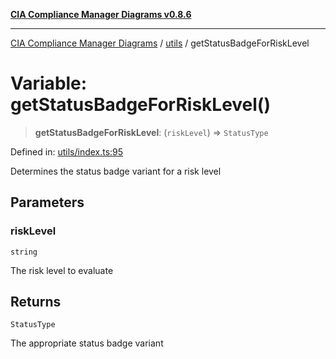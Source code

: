 [**CIA Compliance Manager Diagrams v0.8.6**](../../README.md)

***

[CIA Compliance Manager Diagrams](../../modules.md) / [utils](../README.md) / getStatusBadgeForRiskLevel

# Variable: getStatusBadgeForRiskLevel()

> **getStatusBadgeForRiskLevel**: (`riskLevel`) => `StatusType`

Defined in: [utils/index.ts:95](https://github.com/Hack23/cia-compliance-manager/blob/050a250237d6f621490781dbdf95155919f35aed/src/utils/index.ts#L95)

Determines the status badge variant for a risk level

## Parameters

### riskLevel

`string`

The risk level to evaluate

## Returns

`StatusType`

The appropriate status badge variant
